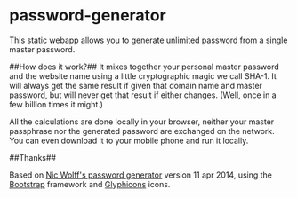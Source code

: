 password-generator
==================

This static webapp allows you to generate unlimited password from a single master password.

##How does it work?##
It mixes  together your personal master password and the website name using a little cryptographic magic we call SHA-1. It will always get the same result if given that domain name and master password, but will never get that result if either changes. (Well, once in a few billion times it might.)

All the calculations are done locally in your browser, neither your master passphrase nor the generated password are exchanged on the network. You can even download it to your mobile phone and run it locally.

##Thanks##

Based on [Nic Wolff's password generator](http://angel.net/~nic/passwd.current.html) version 11 apr 2014, using the [Bootstrap](http://getbootstrap.com) framework and [Glyphicons](http://glyphicons.com) icons.
